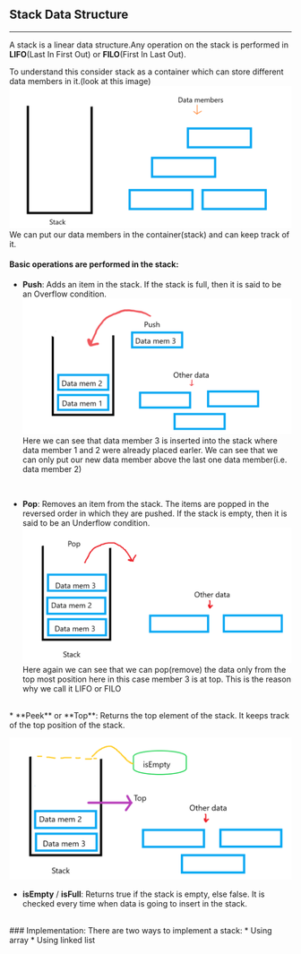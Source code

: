 ## Stack Data Structure
---
A stack is a linear data structure.Any operation on the stack is performed in **LIFO**(Last In First Out) or **FILO**(First In Last Out).

To understand this consider stack as a container which can store different data members in it.(look at this image)
![first](./first.png "stack")
We can put our data members in the container(stack) and can keep track of it.

#### Basic operations are performed in the stack:

* **Push**: Adds an item in the stack. If the stack is full, then it is said to be an Overflow condition.
![second](./push.png "Push")
Here we can see that data member 3 is inserted into the stack where data member 1 and 2 were already placed earler.
We can see that we can only put our new data member above the last one data  member(i.e. data member 2) 
<br>

* **Pop**: Removes an item from the stack. The items are popped in the reversed order in which they are pushed. If the stack is empty, then it is said to be an Underflow condition.
![third](./pop.png "Pop")
Here again we can see that we can pop(remove) the data only from the top most position here in this case member 3 is at top.
This is the reason why we call it LIFO or FILO
<br>
* **Peek** or **Top**: Returns the top element of the stack.
It keeps track of the top position of the stack.

![fourth](./top_isEmpty.png "Top_isEmpty")

* **isEmpty** / **isFull**: Returns true if the stack is empty, else false. It is checked every time when data is going to insert in the stack.
<br>
### Implementation: 
There are two ways to implement a stack: 
* Using array
* Using linked list
